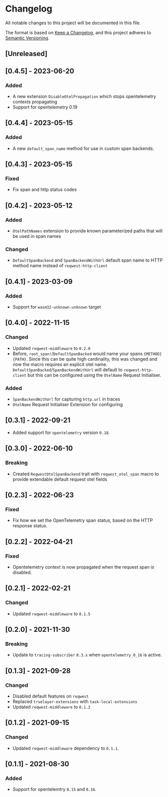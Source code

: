 # Changelog
All notable changes to this project will be documented in this file.

The format is based on [Keep a Changelog](https://keepachangelog.com/en/1.0.0/),
and this project adheres to [Semantic Versioning](https://semver.org/spec/v2.0.0.html).

## [Unreleased]

## [0.4.5] - 2023-06-20

### Added
- A new extension `DisableOtelPropagation` which stops opentelemetry contexts propagating
- Support for opentelemetry 0.19

## [0.4.4] - 2023-05-15

### Added
- A new `default_span_name` method for use in custom span backends.

## [0.4.3] - 2023-05-15

### Fixed
- Fix span and http status codes

## [0.4.2] - 2023-05-12

### Added
- `OtelPathNames` extension to provide known parameterized paths that will be used in span names

### Changed
- `DefaultSpanBackend` and `SpanBackendWithUrl` default span name to HTTP method name instead of `reqwest-http-client`

## [0.4.1] - 2023-03-09

### Added

- Support for `wasm32-unknown-unknown` target

## [0.4.0] - 2022-11-15

### Changed
- Updated `reqwest-middleware` to `0.2.0`
- Before, `root_span!`/`DefaultSpanBacked` would name your spans `{METHOD} {PATH}`. Since this can be quite
  high cardinality, this was changed and now the macro requires an explicit otel name.
  `DefaultSpanBacked`/`SpanBackendWithUrl` will default to `reqwest-http-client` but this can be configured
  using the `OtelName` Request Initialiser.

### Added
- `SpanBackendWithUrl` for capturing `http.url` in traces
- `OtelName` Request Initialiser Extension for configuring

## [0.3.1] - 2022-09-21
- Added support for `opentelemetry` version `0.18`.

## [0.3.0] - 2022-06-10
### Breaking
- Created `ReqwestOtelSpanBackend` trait with `reqwest_otel_span` macro to provide extendable default request otel fields

## [0.2.3] - 2022-06-23
### Fixed
- Fix how we set the OpenTelemetry span status, based on the HTTP response status.

## [0.2.2] - 2022-04-21
### Fixed
- Opentelemetry context is now propagated when the request span is disabled.

## [0.2.1] - 2022-02-21
### Changed
- Updated `reqwest-middleware` to `0.1.5`

## [0.2.0] - 2021-11-30
### Breaking
- Update to `tracing-subscriber` `0.3.x` when `opentelemetry_0_16` is active.

## [0.1.3] - 2021-09-28
### Changed
- Disabled default features on `reqwest`
- Replaced `truelayer-extensions` with `task-local-extensions`
- Updated `reqwest-middleware` to `0.1.2`

## [0.1.2] - 2021-09-15
### Changed
- Updated `reqwest-middleware` dependency to `0.1.1`.

## [0.1.1] - 2021-08-30
### Added
- Support for opentelemtry `0.15` and `0.16`.
